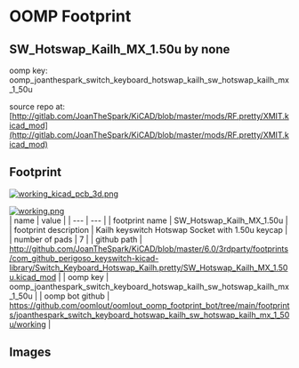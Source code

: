 # OOMP Footprint  
## SW_Hotswap_Kailh_MX_1.50u  by none  
  
oomp key: oomp_joanthespark_switch_keyboard_hotswap_kailh_sw_hotswap_kailh_mx_1_50u  
  
source repo at: [http://gitlab.com/JoanTheSpark/KiCAD/blob/master/mods/RF.pretty/XMIT.kicad_mod](http://gitlab.com/JoanTheSpark/KiCAD/blob/master/mods/RF.pretty/XMIT.kicad_mod)  
## Footprint  
  
[![working_kicad_pcb_3d.png](working_kicad_pcb_3d_600.png)](working_kicad_pcb_3d.png)  
  
[![working.png](working_600.png)](working.png)  
| name | value | 
| --- | --- | 
| footprint name | SW_Hotswap_Kailh_MX_1.50u | 
| footprint description | Kailh keyswitch Hotswap Socket with 1.50u keycap | 
| number of pads | 7 | 
| github path | http://github.com/JoanTheSpark/KiCAD/blob/master/6.0/3rdparty/footprints/com_github_perigoso_keyswitch-kicad-library/Switch_Keyboard_Hotswap_Kailh.pretty/SW_Hotswap_Kailh_MX_1.50u.kicad_mod | 
| oomp key | oomp_joanthespark_switch_keyboard_hotswap_kailh_sw_hotswap_kailh_mx_1_50u | 
| oomp bot github | https://github.com/oomlout/oomlout_oomp_footprint_bot/tree/main/footprints/joanthespark_switch_keyboard_hotswap_kailh_sw_hotswap_kailh_mx_1_50u/working | 
## Images  
